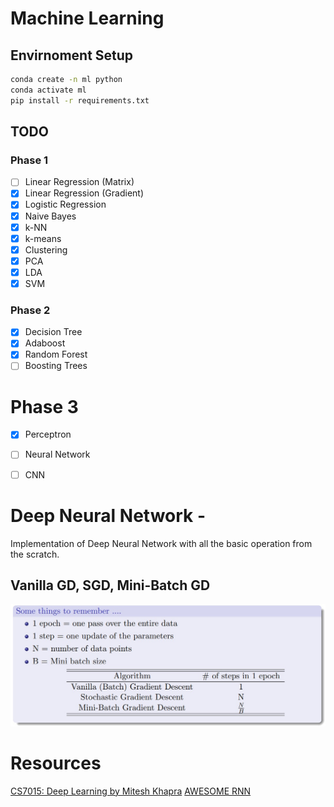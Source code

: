 # Machine Learning 

## Envirnoment Setup
```bash
conda create -n ml python
conda activate ml
pip install -r requirements.txt
```

## TODO
### Phase 1
- [ ] Linear Regression (Matrix)
- [X] Linear Regression (Gradient)
- [X] Logistic Regression
- [X] Naive Bayes
- [X] k-NN
- [X] k-means
- [X] Clustering
- [X] PCA
- [X] LDA
- [X] SVM

### Phase 2
- [X] Decision Tree
- [X] Adaboost
- [X] Random Forest
- [ ] Boosting Trees

# Phase 3
- [X] Perceptron
- [ ] Neural Network
- [ ] CNN


# **Deep Neural Network** - 
Implementation of Deep Neural Network with all the basic operation from the scratch.

## Vanilla GD, SGD, Mini-Batch GD
![batch_stochastic_mini](assets/batch_stochastic_mini.jpeg)
  

# Resources
[CS7015: Deep Learning by Mitesh Khapra](http://cse.iitm.ac.in/~miteshk/CS7015_2018.html)
[AWESOME RNN](https://github.com/kjw0612/awesome-rnn)


